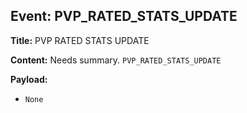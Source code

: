 ## Event: PVP_RATED_STATS_UPDATE

**Title:** PVP RATED STATS UPDATE

**Content:**
Needs summary.
`PVP_RATED_STATS_UPDATE`

**Payload:**
- `None`